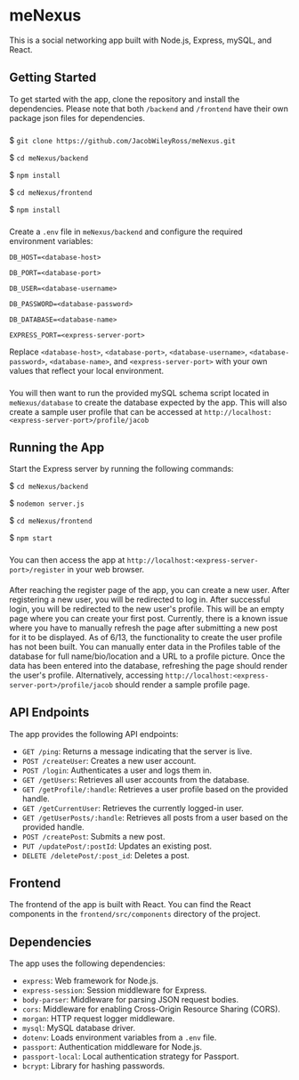 # meNexus

This is a social networking app built with Node.js, Express, mySQL, and React.

## Getting Started

To get started with the app, clone the repository and install the dependencies. 
Please note that both `/backend` and `/frontend` have their own package json files for dependencies.
###

$ `git clone https://github.com/JacobWileyRoss/meNexus.git`

$ `cd meNexus/backend`

$ `npm install`

$ `cd meNexus/frontend`

$ `npm install`
###

Create a `.env` file in `meNexus/backend` and configure the required environment variables:

`DB_HOST=<database-host>`

`DB_PORT=<database-port>`

`DB_USER=<database-username>`

`DB_PASSWORD=<database-password>`

`DB_DATABASE=<database-name>`

`EXPRESS_PORT=<express-server-port>`


Replace `<database-host>`, `<database-port>`, `<database-username>`, `<database-password>`, `<database-name>`, 
and `<express-server-port>` with your own values that reflect your local environment.
###
You will then want to run the provided mySQL schema script located in `meNexus/database` to create the database 
expected by the app. This will also create a sample user profile that can be accessed at `http://localhost:<express-server-port>/profile/jacob`

## Running the App

Start the Express server by running the following commands:

$ `cd meNexus/backend`

$ `nodemon server.js`

$ `cd meNexus/frontend`

$ `npm start`

###
You can then access the app at `http://localhost:<express-server-port>/register` in your web browser.
####
After reaching the register page of the app, you can create a new user. After registering a new user, 
you will be redirected to log in. After successful login, you will be redirected to the new user's profile. 
This will be an empty page where you can create your first post. Currently, there is a known issue where 
you have to manually refresh the page after submitting a new post for it to be displayed. As of 6/13, the 
functionality to create the user profile has not been built. You can manually enter data in the Profiles 
table of the database for full name/bio/location and a URL to a profile picture. Once the data has been 
entered into the database, refreshing the page should render the user's profile. Alternatively, accessing 
`http://localhost:<express-server-port>/profile/jacob` should render a sample profile page.

## API Endpoints

The app provides the following API endpoints:

- `GET /ping`: Returns a message indicating that the server is live.
- `POST /createUser`: Creates a new user account.
- `POST /login`: Authenticates a user and logs them in.
- `GET /getUsers`: Retrieves all user accounts from the database.
- `GET /getProfile/:handle`: Retrieves a user profile based on the provided handle.
- `GET /getCurrentUser`: Retrieves the currently logged-in user.
- `GET /getUserPosts/:handle`: Retrieves all posts from a user based on the provided handle.
- `POST /createPost`: Submits a new post.
- `PUT /updatePost/:postId`: Updates an existing post.
- `DELETE /deletePost/:post_id`: Deletes a post.

## Frontend

The frontend of the app is built with React. You can find the React components in the `frontend/src/components` directory of the project.

## Dependencies

The app uses the following dependencies:

- `express`: Web framework for Node.js.
- `express-session`: Session middleware for Express.
- `body-parser`: Middleware for parsing JSON request bodies.
- `cors`: Middleware for enabling Cross-Origin Resource Sharing (CORS).
- `morgan`: HTTP request logger middleware.
- `mysql`: MySQL database driver.
- `dotenv`: Loads environment variables from a `.env` file.
- `passport`: Authentication middleware for Node.js.
- `passport-local`: Local authentication strategy for Passport.
- `bcrypt`: Library for hashing passwords.


